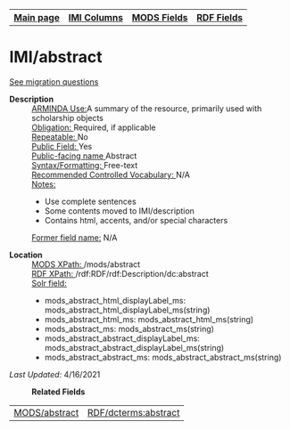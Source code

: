 <!DOCTYPE html>
<html>

<body>
<table style="width:100%">
  <tr>
    <th><a href="index.md">Main page</a></th>
	<th><a href="IMI.md">IMI Columns</a></th>
    <th><a href="MODS.md">MODS Fields</a></th>
    <th><a href="RDF.md">RDF Fields</a></th>
  </tr>
</table>

<h1>IMI/abstract</h1>
<p><a href="migration-questions.md">See migration questions</a></p>
<dl>
  <dt><b>Description</b></dt>
  <dd><ins>ARMINDA Use:</font></ins>A summary of the resource, primarily used with scholarship objects</dd>
  <dd><ins>Obligation: </ins> Required, if applicable</dd>
  <dd><ins>Repeatable: </ins>No</dd>
  <dd><ins>Public Field: </ins>Yes</dd>
  <dd><ins>Public-facing name </ins>Abstract</dd>
  <dd><ins>Syntax/Formatting: </ins>Free-text</dd>
  <dd><ins>Recommended Controlled Vocabulary: </ins>N/A</dd>
  <dd><ins>Notes: </ins>
	<ul>
		<li>Use complete sentences</li>
		<li>Some contents moved to IMI/description</li>
		<li>Contains html, accents, and/or special characters</li>
	</ul>
	</dd>
  <dd><font><ins>Former field name:</ins> N/A</dd>
</dl>
<dl>
    <dt><b>Location</b></dt>
	 <dd> <ins>MODS XPath: </ins>/mods/abstract</dd>
	<dd> <ins>RDF XPath: </ins>/rdf:RDF/rdf:Description/dc:abstract</dd>
	<dd> <ins>Solr field: </ins>
		<ul>	
			<li>mods_abstract_html_displayLabel_ms: mods_abstract_html_displayLabel_ms(string)</li>
			<li>mods_abstract_html_ms: mods_abstract_html_ms(string)</li>
			<li>mods_abstract_ms: mods_abstract_ms(string)</li>
			<li>mods_abstract_abstract_displayLabel_ms: mods_abstract_abstract_displayLabel_ms(string)</li>
			<li>mods_abstract_abstract_ms: mods_abstract_abstract_ms(string)</li>
		</ul>
	</dd>
</dl>
	<p><i>Last Updated: </i>4/16/2021</p>
</dl>
<dl>
	<dd><b>Related Fields</b></dd>
		<table>
			<td><a href="mods.abstract.md">MODS/abstract</a></td>
			<td><a href="rdf.abstract.md">RDF/dcterms:abstract </a></td>
		</table>
</dl>
</body>
</html>